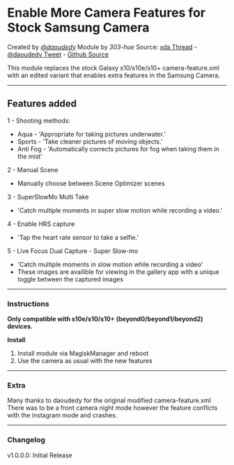 # Enable More Camera Features for Stock Samsung Camera
Created by [*@daoudedy*](https://twitter.com/daoudedy) Module by *303-hue*
Source: [xda Thread](https://forum.xda-developers.com/galaxy-s10/themes/root-enable-camera-feature-t3937964) - [@daoudedy Tweet](https://twitter.com/daoudedy/status/1137612652434341888?s=19) - [Github Source](https://github.com/303-hue/S10-Extended-Camera)

This module replaces the stock Galaxy s10/s10e/s10+ camera-feature.xml with an edited variant that enables extra features in the Samsung Camera.

---

## Features added

1 - Shooting methods:
- Aqua - 'Appropriate for taking pictures underwater.'
- Sports - 'Take cleaner pictures of moving objects.'
- Anti Fog - 'Automatically corrects pictures for fog when taking them in the mist'

2 - Manual Scene
- Manually choose between Scene Optimizer scenes

3 - SuperSlowMo Multi Take
- 'Catch multiple moments in super slow motion while recording a video.'

4 - Enable HRS capture
- 'Tap the heart rate sensor to take a selfie.'

5 - Live Focus Dual Capture - Super Slow-mo
- 'Catch multiple moments in slow motion while recording a video'
- These images are availible for viewing in the gallery app with a unique toggle between the captured images

---
### Instructions

**Only compatible with s10e/s10/s10+ (beyond0/beyond1/beyond2) devices.**

**Install**
1. Install module via MagiskManager and reboot
2. Use the camera as usual with the new features

---
### Extra
Many thanks to daoudedy for the original modified camera-feature.xml
There was to be a front camera night mode however the feature conflicts with the instagram mode and crashes.

---

### Changelog
v1.0.0.0: Initial Release
